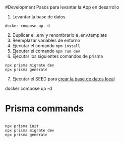 #Development
Pasos para levantar la App en desarrollo


1. Levantar la base de datos
```
docker compose up -d
```
2. Duplicar el .env y renombrarlo a .env.template
3. Reemplazar variables de entorno
4. Ejecutar el comando ``` npm install ```
5. Ejecutar el comando ``` npm run dev ```
6. Ejecutar los siguientes comandos de prisma
```
npx prisma migrate dev
npx prisma generate
```
7. Ejecutar el SEED para [crear la base de datos local](localhost:3000/api/seed)

docker compose up -d

# Prisma commands

````

npx prisma init
npx prisma migrate dev
npx prisma generate

````